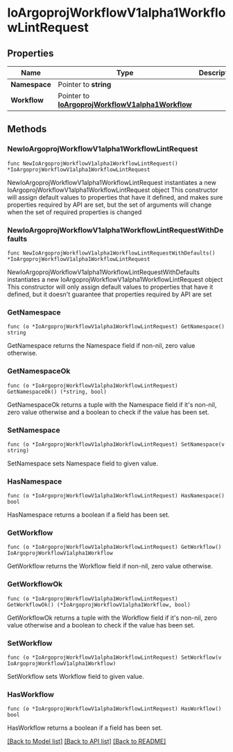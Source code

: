 # IoArgoprojWorkflowV1alpha1WorkflowLintRequest

## Properties

Name | Type | Description | Notes
------------ | ------------- | ------------- | -------------
**Namespace** | Pointer to **string** |  | [optional] 
**Workflow** | Pointer to [**IoArgoprojWorkflowV1alpha1Workflow**](IoArgoprojWorkflowV1alpha1Workflow.md) |  | [optional] 

## Methods

### NewIoArgoprojWorkflowV1alpha1WorkflowLintRequest

`func NewIoArgoprojWorkflowV1alpha1WorkflowLintRequest() *IoArgoprojWorkflowV1alpha1WorkflowLintRequest`

NewIoArgoprojWorkflowV1alpha1WorkflowLintRequest instantiates a new IoArgoprojWorkflowV1alpha1WorkflowLintRequest object
This constructor will assign default values to properties that have it defined,
and makes sure properties required by API are set, but the set of arguments
will change when the set of required properties is changed

### NewIoArgoprojWorkflowV1alpha1WorkflowLintRequestWithDefaults

`func NewIoArgoprojWorkflowV1alpha1WorkflowLintRequestWithDefaults() *IoArgoprojWorkflowV1alpha1WorkflowLintRequest`

NewIoArgoprojWorkflowV1alpha1WorkflowLintRequestWithDefaults instantiates a new IoArgoprojWorkflowV1alpha1WorkflowLintRequest object
This constructor will only assign default values to properties that have it defined,
but it doesn't guarantee that properties required by API are set

### GetNamespace

`func (o *IoArgoprojWorkflowV1alpha1WorkflowLintRequest) GetNamespace() string`

GetNamespace returns the Namespace field if non-nil, zero value otherwise.

### GetNamespaceOk

`func (o *IoArgoprojWorkflowV1alpha1WorkflowLintRequest) GetNamespaceOk() (*string, bool)`

GetNamespaceOk returns a tuple with the Namespace field if it's non-nil, zero value otherwise
and a boolean to check if the value has been set.

### SetNamespace

`func (o *IoArgoprojWorkflowV1alpha1WorkflowLintRequest) SetNamespace(v string)`

SetNamespace sets Namespace field to given value.

### HasNamespace

`func (o *IoArgoprojWorkflowV1alpha1WorkflowLintRequest) HasNamespace() bool`

HasNamespace returns a boolean if a field has been set.

### GetWorkflow

`func (o *IoArgoprojWorkflowV1alpha1WorkflowLintRequest) GetWorkflow() IoArgoprojWorkflowV1alpha1Workflow`

GetWorkflow returns the Workflow field if non-nil, zero value otherwise.

### GetWorkflowOk

`func (o *IoArgoprojWorkflowV1alpha1WorkflowLintRequest) GetWorkflowOk() (*IoArgoprojWorkflowV1alpha1Workflow, bool)`

GetWorkflowOk returns a tuple with the Workflow field if it's non-nil, zero value otherwise
and a boolean to check if the value has been set.

### SetWorkflow

`func (o *IoArgoprojWorkflowV1alpha1WorkflowLintRequest) SetWorkflow(v IoArgoprojWorkflowV1alpha1Workflow)`

SetWorkflow sets Workflow field to given value.

### HasWorkflow

`func (o *IoArgoprojWorkflowV1alpha1WorkflowLintRequest) HasWorkflow() bool`

HasWorkflow returns a boolean if a field has been set.


[[Back to Model list]](../README.md#documentation-for-models) [[Back to API list]](../README.md#documentation-for-api-endpoints) [[Back to README]](../README.md)


